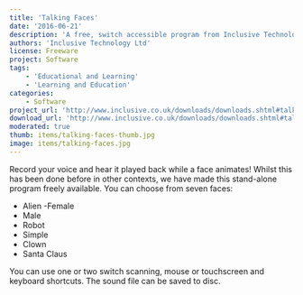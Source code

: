 ```yaml
---
title: 'Talking Faces'
date: '2016-06-21'
description: 'A free, switch accessible program from Inclusive Technology.  Record your voice and hear it played back while a face animates!'
authors: 'Inclusive Technology Ltd'
license: Freeware
project: Software
tags:
    - 'Educational and Learning'
    - 'Learning and Education'
categories:
    - Software
project_url: 'http://www.inclusive.co.uk/downloads/downloads.shtml#talkingfaces'
download_url: 'http://www.inclusive.co.uk/downloads/downloads.shtml#talkingfaces'
moderated: true
thumb: items/talking-faces-thumb.jpg
image: items/talking-faces.jpg
---
```

Record your voice and hear it played back while a face animates! Whilst this has been done before in other contexts, we have made this stand-alone program freely available. You can choose from seven faces:

- Alien
 -Female
- Male
- Robot
- Simple
- Clown
- Santa Claus

You can use one or two switch scanning, mouse or touchscreen and keyboard shortcuts. The sound file can be saved to disc.